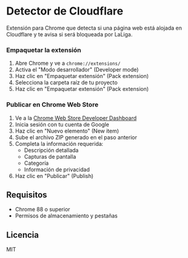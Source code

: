 # Detector de Cloudflare

Extensión para Chrome que detecta si una página web está alojada en Cloudflare y te avisa si será bloqueada por LaLiga.

### Empaquetar la extensión

1. Abre Chrome y ve a `chrome://extensions/`
2. Activa el "Modo desarrollador" (Developer mode)
3. Haz clic en "Empaquetar extensión" (Pack extension)
4. Selecciona la carpeta raíz de tu proyecto
5. Haz clic en "Empaquetar extensión" (Pack extension)

### Publicar en Chrome Web Store

1. Ve a la [Chrome Web Store Developer Dashboard](https://chrome.google.com/webstore/devconsole)
2. Inicia sesión con tu cuenta de Google
3. Haz clic en "Nuevo elemento" (New item)
4. Sube el archivo ZIP generado en el paso anterior
5. Completa la información requerida:
   - Descripción detallada
   - Capturas de pantalla
   - Categoría
   - Información de privacidad
6. Haz clic en "Publicar" (Publish)

## Requisitos

- Chrome 88 o superior
- Permisos de almacenamiento y pestañas

## Licencia

MIT
